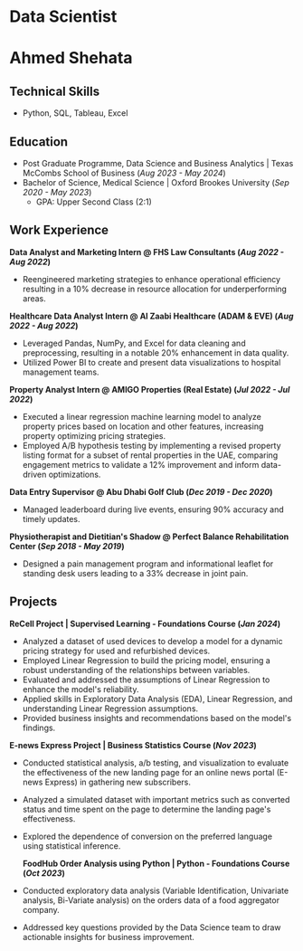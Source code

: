 # Data Scientist 
# Ahmed Shehata 

## Technical Skills
- Python, SQL, Tableau, Excel 

## Education
- Post Graduate Programme, Data Science and Business Analytics | Texas McCombs School of Business (_Aug 2023 - May 2024_)
- Bachelor of Science, Medical Science | Oxford Brookes University (_Sep 2020 - May 2023_)
  - GPA: Upper Second Class (2:1)

## Work Experience
**Data Analyst and Marketing Intern @ FHS Law Consultants (_Aug 2022 - Aug 2022_)**
- Reengineered marketing strategies to enhance operational efficiency resulting in a 10% decrease in resource allocation for underperforming areas.

**Healthcare Data Analyst Intern @ Al Zaabi Healthcare (ADAM & EVE) (_Aug 2022 - Aug 2022_)**
- Leveraged Pandas, NumPy, and Excel for data cleaning and preprocessing, resulting in a notable 20% enhancement in data quality.
- Utilized Power BI to create and present data visualizations to hospital management teams.

**Property Analyst Intern @ AMIGO Properties (Real Estate) (_Jul 2022 - Jul 2022_)**
- Executed a linear regression machine learning model to analyze property prices based on location and other features, increasing property optimizing pricing strategies.
- Employed A/B hypothesis testing by implementing a revised property listing format for a subset of rental properties in the UAE, comparing engagement metrics to validate a 12% improvement and inform data-driven optimizations.

**Data Entry Supervisor @ Abu Dhabi Golf Club (_Dec 2019 - Dec 2020_)**
- Managed leaderboard during live events, ensuring 90% accuracy and timely updates.

**Physiotherapist and Dietitian's Shadow @ Perfect Balance Rehabilitation Center (_Sep 2018 - May 2019_)**
- Designed a pain management program and informational leaflet for standing desk users leading to a 33% decrease in joint pain.

## Projects

**ReCell Project | Supervised Learning - Foundations Course (_Jan 2024_)**
- Analyzed a dataset of used devices to develop a model for a dynamic pricing strategy for used and refurbished devices.
- Employed Linear Regression to build the pricing model, ensuring a robust understanding of the relationships between variables.
- Evaluated and addressed the assumptions of Linear Regression to enhance the model's reliability.
- Applied skills in Exploratory Data Analysis (EDA), Linear Regression, and understanding Linear Regression assumptions.
- Provided business insights and recommendations based on the model's findings.
  
**E-news Express Project | Business Statistics Course (_Nov 2023_)**
- Conducted statistical analysis, a/b testing, and visualization to evaluate the effectiveness of the new landing page for an online news portal (E-news Express) in gathering new subscribers.
- Analyzed a simulated dataset with important metrics such as converted status and time spent on the page to determine the landing page's effectiveness.
- Explored the dependence of conversion on the preferred language using statistical inference.

  **FoodHub Order Analysis using Python | Python - Foundations Course (_Oct 2023_)**
- Conducted exploratory data analysis (Variable Identification, Univariate analysis, Bi-Variate analysis) on the orders data of a food aggregator company.
- Addressed key questions provided by the Data Science team to draw actionable insights for business improvement.



